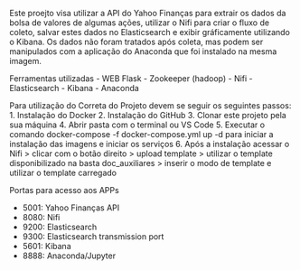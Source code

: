 Este proejto visa utilizar a API do Yahoo Finanças para extrair os dados da bolsa de valores de algumas ações, utilizar o Nifi para criar o fluxo de coleto, salvar estes dados no Elasticsearch e exibir gráficamente utilizando o Kibana. Os dados não foram tratados após coleta, mas podem ser manipulados com a aplicação do Anaconda que foi instalado na mesma imagem.

Ferramentas utilizadas
    - WEB Flask
    - Zookeeper (hadoop)
    - Nifi 
    - Elasticsearch
    - Kibana
    - Anaconda

Para utilização do Correta do Projeto devem se seguir os seguintes passos:
    1. Instalação do Docker
    2. Instalação do GitHub
    3. Clonar este projeto pela sua máquina
    4. Abrir pasta com o terminal ou VS Code
    5. Executar o comando docker-compose -f docker-compose.yml up -d para iniciar a instalação das imagens e iniciar os serviços
    6. Após a instalação acessar o Nifi > clicar com o botão direito > upload template > utilizar o template disponibilizado na basta doc_auxiliares > inserir o modo de template e utilizar o template carregado

Portas para acesso aos APPs
- 5001: Yahoo Finanças API
- 8080: Nifi
- 9200: Elasticsearch
- 9300: Elasticsearch transmission port
- 5601: Kibana
- 8888: Anaconda/Jupyter

